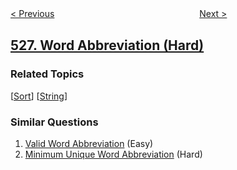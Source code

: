 <!--|This file generated by command(leetcode description); DO NOT EDIT.    |-->
<!--+----------------------------------------------------------------------+-->
<!--|@author    openset <openset.wang@gmail.com>                           |-->
<!--|@link      https://github.com/openset                                 |-->
<!--|@home      https://github.com/openset/leetcode                        |-->
<!--+----------------------------------------------------------------------+-->

[< Previous](https://github.com/openset/leetcode/tree/master/problems/beautiful-arrangement "Beautiful Arrangement")
　　　　　　　　　　　　　　　　
[Next >](https://github.com/openset/leetcode/tree/master/problems/random-pick-with-weight "Random Pick with Weight")

## [527. Word Abbreviation (Hard)](https://leetcode.com/problems/word-abbreviation "单词缩写")



### Related Topics
  [[Sort](https://github.com/openset/leetcode/tree/master/tag/sort/README.md)]
  [[String](https://github.com/openset/leetcode/tree/master/tag/string/README.md)]

### Similar Questions
  1. [Valid Word Abbreviation](https://github.com/openset/leetcode/tree/master/problems/valid-word-abbreviation) (Easy)
  1. [Minimum Unique Word Abbreviation](https://github.com/openset/leetcode/tree/master/problems/minimum-unique-word-abbreviation) (Hard)
